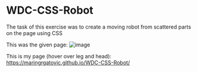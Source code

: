 # WDC-CSS-Robot

The task of this exercise was to create a moving robot from scattered parts on the page using CSS

This was the given page:
![image](https://user-images.githubusercontent.com/56473997/196151012-b8a39196-d1a8-4549-91cb-a1c4140844f3.png)

This is my page (hover over leg and head):
https://maringrgatovic.github.io/WDC-CSS-Robot/
